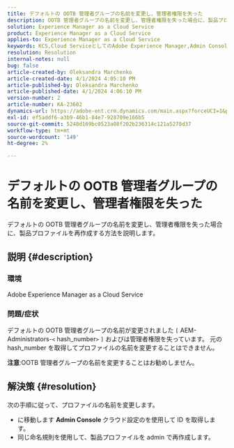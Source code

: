 ```yaml
---
title: デフォルトの OOTB 管理者グループの名前を変更し、管理者権限を失った
description: OOTB 管理者グループの名前を変更し、管理者権限を失った場合に、製品プロファイルを再作成する方法を説明します。
solution: Experience Manager as a Cloud Service
product: Experience Manager as a Cloud Service
applies-to: Experience Manager as a Cloud Service
keywords: KCS,Cloud ServiceとしてのAdobe Experience Manager,Admin Console，製品プロファイル
resolution: Resolution
internal-notes: null
bug: false
article-created-by: Oleksandra Marchenko
article-created-date: 4/1/2024 4:05:10 PM
article-published-by: Oleksandra Marchenko
article-published-date: 4/1/2024 4:06:10 PM
version-number: 2
article-number: KA-23602
dynamics-url: https://adobe-ent.crm.dynamics.com/main.aspx?forceUCI=1&pagetype=entityrecord&etn=knowledgearticle&id=678b349c-41f0-ee11-904c-6045bd006149
exl-id: ef5addf6-a3b9-46b1-84e7-928709e166b5
source-git-commit: 5248d169bc0523a08f202b236314c121a5278d37
workflow-type: tm+mt
source-wordcount: '149'
ht-degree: 2%

---
```


# デフォルトの OOTB 管理者グループの名前を変更し、管理者権限を失った


デフォルトの OOTB 管理者グループの名前を変更し、管理者権限を失った場合に、製品プロファイルを再作成する方法を説明します。

## 説明 {#description}


### 環境

Adobe Experience Manager as a Cloud Service

### 問題/症状

デフォルトの OOTB 管理者グループの名前が変更されました `[` AEM-Administrators-`<` hash_number`>` `]`  およびは管理者権限を失っています。 元の hash_number を取得してプロファイルの名前を変更することはできません。



<b>注意</b>:OOTB 管理者グループの名前を変更することはお勧めしません。


## 解決策 {#resolution}


次の手順に従って、プロファイルの名前を変更します。

- に移動します <b>Admin Console </b>クラウド設定のを使用して ID を取得します。
- 同じ命名規則を使用して、製品プロファイルを admin で再作成します。
